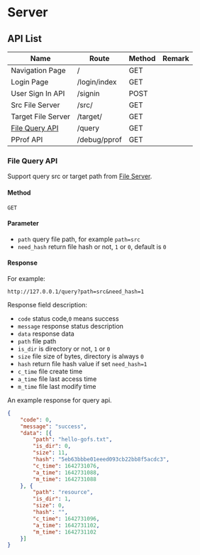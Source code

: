 # Server

## API List

| Name                                  | Route          | Method    | Remark       |
| ------------------------------------- | ---------------| ----------| -------------|
| Navigation Page                       | /              |    GET    |              |
| Login Page                            | /login/index   |    GET    |              |
| User Sign In API                      | /signin        |    POST   |              |
| Src File Server                       | /src/          |    GET    |              |
| Target File Server                    | /target/       |    GET    |              |
| [File Query API](#file-query-api)     | /query         |    GET    |              |
| PProf API                             | /debug/pprof   |    GET    |              |


### File Query API

Support query src or target path from [File Server](/README.md#file-server).

#### Method

`GET`

#### Parameter

- `path` query file path, for example `path=src`
- `need_hash` return file hash or not, `1` or `0`, default is `0`

#### Response

For example:

```text
http://127.0.0.1/query?path=src&need_hash=1
```

Response field description:

- `code` status code,`0` means success
- `message` response status description
- `data` response data
- `path` file path
- `is_dir` is directory or not, `1` or `0`
- `size` file size of bytes, directory is always `0`
- `hash` return file hash value if set `need_hash=1`
- `c_time` file create time
- `a_time` file last access time
- `m_time` file last modify time

An example response for query api.

```json
{
	"code": 0,
	"message": "success",
	"data": [{
		"path": "hello-gofs.txt",
		"is_dir": 0,
		"size": 11,
		"hash": "5eb63bbbe01eeed093cb22bb8f5acdc3",
		"c_time": 1642731076,
		"a_time": 1642731088,
		"m_time": 1642731088
	}, {
		"path": "resource",
		"is_dir": 1,
		"size": 0,
		"hash": "",
		"c_time": 1642731096,
		"a_time": 1642731102,
		"m_time": 1642731102
	}]
}
```